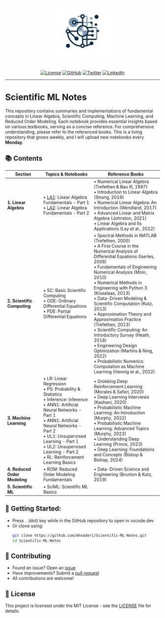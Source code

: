 <div align='center'>

<img src='photo/logo.png' width="180" height=180>
<br><br>

[![License](https://img.shields.io/badge/license-MIT-brightgreen)](https://github.com/mhnaderi/Scientific-ML-Notes/blob/main/LICENSE)
[![GitHub](https://img.shields.io/github/stars/mhnaderi/Scientific-ML-Notes?color=yellowgreen&logo=github)](https://github.com/mhnaderi/Scientific-ML-Notes)
[![Twitter](https://img.shields.io/twitter/follow/m_h_naderi?style=social)](https://x.com/m_h_naderi)
[![LinkedIn](https://img.shields.io/badge/LinkedIn-Connect-blue)](https://www.linkedin.com/in/mohammad-hossein-naderi-80775095/)

---
</div>

# Scientific ML Notes
This repository contains summaries and implementations of fundamental concepts in Linear Algebra, Scientific Computing, Machine Learning, and Reduced Order Modeling. Each notebook provides essential insights based on various textbooks, serving as a concise reference. For comprehensive understanding, please refer to the referenced books. This is a living repository that grows weekly, and I will upload new notebooks every **Monday**.

## 📚 Contents

| Section | Topics & Notebooks | Reference Books |
|---------|-------------------|-----------------|
| **1. Linear Algebra** | • [LA1](notebooks/01-LA1.ipynb): Linear Algebra Fundamentals - Part 1<br>• [LA2](notebooks/01-LA2.ipynb): Linear Algebra Fundamentals - Part 2 | • Numerical Linear Algebra (Trefethen & Bau III, 1997)<br>• Introduction to Linear Algebra (Strang, 2016)<br>• Numerical Linear Algebra: An Introduction (Wendland, 2017)<br>• Advanced Linear and Matrix Algebra (Johnston, 2021)<br>• Linear Algebra and Its Applications (Lay et al., 2022) |
| **2. Scientific Computing** | • SC: Basic Scientific Computing<br>• ODE: Ordinary Differential Equations<br>• PDE: Partial Differential Equations | • Spectral Methods in MATLAB (Trefethen, 2000)<br>• A First Course in the Numerical Analysis of Differential Equations (Iserles, 2008)<br>• Fundamentals of Engineering Numerical Analysis (Moin, 2010)<br>• Numerical Methods in Engineering with Python 3 (Kiusalaas, 2013)<br>• Data-Driven Modeling & Scientific Computation (Kutz, 2013)<br>• Approximation Theory and Approximation Practice (Trefethen, 2013)<br>• Scientific Computing: An Introductory Survey (Heath, 2018)<br>• Engineering Design Optimization (Martins & Ning, 2022)<br>• Probabilistic Numerics: Computation as Machine Learning (Hennig et al., 2022) |
| **3. Machine Learning** | • LR: Linear Regression<br>• PS: Probability & Statistics<br>• Inference: Inference<br>• ANN1: Artificial Neural Networks - Part 1<br>• ANN1: Artificial Neural Networks - Part 2<br>•  UL1: Unsupervised Learning - Part 1<br>• UL2: Unsupervised Learning - Part 2<br>• RL: Reinforcement Learning Basics | • Grokking Deep Reinforcement Learning (Morales & Safari, 2020)<br>• Deep Learning Interviews (Kashani, 2020)<br>• Probabilistic Machine Learning: An Introduction (Murphy, 2022)<br>• Probabilistic Machine Learning: Advanced Topics (Murphy, 2023)<br>• Understanding Deep Learning (Prince, 2023)<br>• Deep Learning: Foundations and Concepts (Bishop & Bishop, 2024) |
| **4. Reduced Order Modeling** | • ROM: Reduced Order Modeling Fundamentals | • Data-Driven Science and Engineering (Brunton & Kutz, 2019) |
| **5. Scientific ML** | • SciML: Scientific ML Basics | |

## 🚀 Getting Started:
   - Press `.` (dot) key while in the GitHub repository to open in vscode.dev
   - Or clone using:
     ```bash
     git clone https://github.com/mhnaderi/Scientific-ML-Notes.git
     cd Scientific-ML-Notes
     ```

## 🤝 Contributing

- Found an issue? Open an [issue](https://github.com/mhnaderi/Scientific-ML-Notes/issues)
- Have improvements? Submit a [pull request](https://github.com/mhnaderi/Scientific-ML-Notes/pulls)
- All contributions are welcome!

## 📝 License

This project is licensed under the MIT License - see the [LICENSE](LICENSE) file for details.
